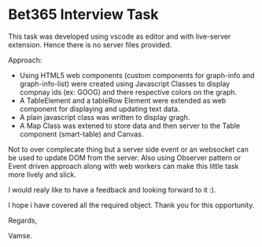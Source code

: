 # Bet365 Interview Task

This task was developed using vscode as editor and with live-server extension. Hence there is no server files provided.

Approach:

- Using HTML5 web components (custom components for graph-info and graph-info-list) were created using Javascript Classes to display compnay ids (ex: GOOG) and there respective colors on the graph.
- A TableElement and a tableRow Element were extended as web component for displaying and updating text data.
- A plain javascript class was written to display gragh.
- A Map Class was extened to store data and then server to the Table component (smart-table) and Canvas.

Not to over complecate thing but a server side event or an websocket can be used to update DOM from the server. Also using Observer pattern or Event driven approach along with web workers can make this little task more lively and slick.
 
 I would realy like to have a feedback and looking forward to it :).

I hope i have covered all the required object. Thank you for this opportunity.

Regards,

Vamse.